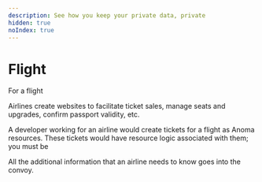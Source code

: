 ```yaml
---
description: See how you keep your private data, private
hidden: true
noIndex: true
---
```


# Flight

For a flight

Airlines create websites to facilitate ticket sales, manage seats and upgrades, confirm passport validity, etc.



A developer working for an airline would create tickets for a flight as Anoma resources. These tickets would have resource logic associated with them; you must be&#x20;

All the additional information that an airline needs to know goes into the convoy.&#x20;


